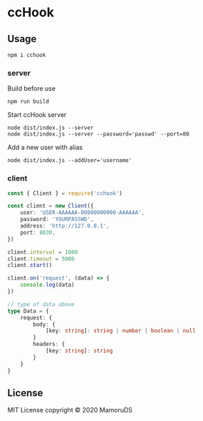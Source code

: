 # ccHook

## Usage

```shell
npm i cchook
```

### server

Build before use

```shell
npm run build
```

Start ccHook server

```shell
node dist/index.js --server
node dist/index.js --server --password='passwd' --port=80
```

Add a new user with alias

```shell
node dist/index.js --addUser='username'
```

### client

```typescript
const { Client } = require('cchook')

const client = new Client({
    user: 'USER-AAAAAA-00000000000-AAAAAA',
    password: 'YOURPASSWD',
    address: 'http://127.0.0.1',
    port: 8030,
})

client.interval = 1000
client.timeout = 5000
client.start()

client.on('request', (data) => {
    console.log(data)
})

// type of data above
type Data = {
    request: {
        body: {
            [key: string]: string | number | boolean | null
        }
        headers: {
            [key: string]: string
        }
    }
}
```

## License

MIT License
copyright © 2020 MamoruDS
